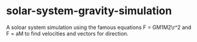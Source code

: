 # solar-system-gravity-simulation

A soloar system simulation using the famous equations  F = GM1M2\r^2 and F = aM to find velocities and vectors for direction.



